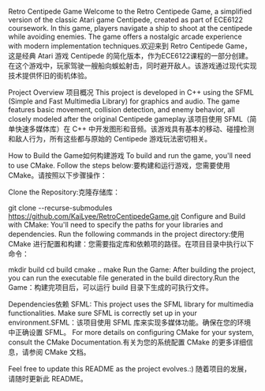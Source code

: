 Retro Centipede Game 
Welcome to the Retro Centipede Game, a simplified version of the classic Atari game Centipede, created as part of ECE6122 coursework. In this game, players navigate a ship to shoot at the centipede while avoiding enemies. The game offers a nostalgic arcade experience with modern implementation techniques.欢迎来到 Retro Centipede Game，这是经典 Atari 游戏 Centipede 的简化版本，作为ECE6122课程的一部分创建。在这个游戏中，玩家驾驶一艘船向蜈蚣射击，同时避开敌人。该游戏通过现代实现技术提供怀旧的街机体验。

Project Overview 项目概况
This project is developed in C++ using the SFML (Simple and Fast Multimedia Library) for graphics and audio. The game features basic movement, collision detection, and enemy behavior, all closely modeled after the original Centipede gameplay.该项目使用 SFML（简单快速多媒体库）在 C++ 中开发图形和音频。该游戏具有基本的移动、碰撞检测和敌人行为，所有这些都与原始的 Centipede 游戏玩法密切相关。

How to Build the Game如何构建游戏
To build and run the game, you'll need to use CMake. Follow the steps below:要构建和运行游戏，您需要使用 CMake。请按照以下步骤操作：

Clone the Repository:克隆存储库：

git clone --recurse-submodules https://github.com/KaiLyee/RetroCentipedeGame.git
Configure and Build with CMake: You'll need to specify the paths for your libraries and dependencies. Run the following commands in the project directory:使用 CMake 进行配置和构建：您需要指定库和依赖项的路径。在项目目录中执行以下命令：

mkdir build
cd build
cmake ..
make
Run the Game: After building the project, you can run the executable file generated in the build directory.Run the Game：构建完项目后，可以运行 build 目录下生成的可执行文件。

Dependencies依赖
SFML: This project uses the SFML library for multimedia functionalities. Make sure SFML is correctly set up in your environment.SFML：该项目使用 SFML 库来实现多媒体功能。确保在您的环境中正确设置 SFML。
For more details on configuring CMake for your system, consult the CMake Documentation.有关为您的系统配置 CMake 的更多详细信息，请参阅 CMake 文档。

Feel free to update this README as the project evolves.:) 随着项目的发展，请随时更新此 README。
